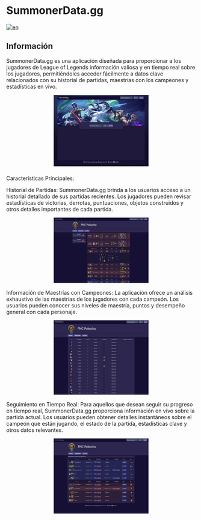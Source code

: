 # SummonerData.gg

[![en](https://img.shields.io/badge/lang-en-red.svg)](https://github.com/Gorosss/summonerData/blob/master/README.md)

## Información

SummonerData.gg es una aplicación diseñada para proporcionar a los jugadores de League of Legends información valiosa y en tiempo real sobre los jugadores, permitiéndoles acceder fácilmente a datos clave relacionados con su historial de partidas, maestrías con los campeones y estadísticas en vivo.

<div align="center" style="margin-bottom: 20px;">
  <img src="/public/assets/summonerDataImage.webp" alt="Profile" width="50%">
</div>

Características Principales:

Historial de Partidas: SummonerData.gg brinda a los usuarios acceso a un historial detallado de sus partidas recientes. Los jugadores pueden revisar estadísticas de victorias, derrotas, puntuaciones, objetos construidos y otros detalles importantes de cada partida.

<div align="center">
  <img src="/public/assets/profileREADME.png" alt="Profile" width="50%">
</div>

Información de Maestrías con Campeones: La aplicación ofrece un análisis exhaustivo de las maestrías de los jugadores con cada campeón. Los usuarios pueden conocer sus niveles de maestría, puntos y desempeño general con cada personaje.

<div align="center">
  <img src="/public/assets/masteryREADME.png" alt="Profile" width="50%">
</div>

Seguimiento en Tiempo Real: Para aquellos que desean seguir su progreso en tiempo real, SummonerData.gg proporciona información en vivo sobre la partida actual. Los usuarios pueden obtener detalles instantáneos sobre el campeón que están jugando, el estado de la partida, estadísticas clave y otros datos relevantes.

<div align="center">
  <img src="/public/assets/liveGameREADME.png" alt="Profile" width="50%">
</div>
